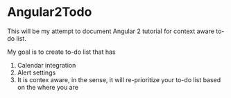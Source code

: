 # Angular2Todo

This will be my attempt to document Angular 2 tutorial for context aware to-do list. 

My goal is to create to-do list that has
1. Calendar integration
2. Alert settings
3. It is contex aware, in the sense, it will re-prioritize your to-do list based on the where you are 
